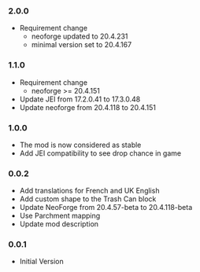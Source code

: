 ### 2.0.0
- Requirement change
  - neoforge updated to 20.4.231
  - minimal version set to 20.4.167

### 1.1.0

- Requirement change
  - neoforge >= 20.4.151
- Update JEI from 17.2.0.41 to 17.3.0.48
- Update neoforge from 20.4.118 to 20.4.151

### 1.0.0

- The mod is now considered as stable
- Add JEI compatibility to see drop chance in game

### 0.0.2

- Add translations for French and UK English
- Add custom shape to the Trash Can block
- Update NeoForge from 20.4.57-beta to 20.4.118-beta
- Use Parchment mapping
- Update mod description

### 0.0.1

- Initial Version